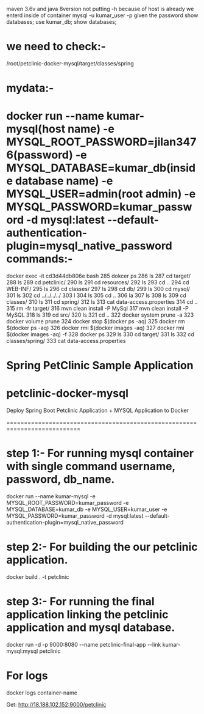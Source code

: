maven 3.6v and java 8version
not putting -h because of host is already we enterd inside of container 
mysql -u kumar_user -p
given the password 
show databases;
use kumar_db;
show databases;

we need to check:-
==============
/root/petclinic-docker-mysql/target/classes/spring


mydata:-
======
docker run --name kumar-mysql(host name) -e MYSQL_ROOT_PASSWORD=jilan3476(password) -e MYSQL_DATABASE=kumar_db(inside database name) -e MYSQL_USER=admin(root admin) -e MYSQL_PASSWORD=kumar_password -d mysql:latest --default-authentication-plugin=mysql_native_password
commands:-
=======
 docker exec -it cd3d44db806e bash
  285  dokcer ps
  286  ls
  287  cd target/
  288  ls
  289  cd petclinic/
  290  ls
  291  cd resources/
  292  ls
  293  cd ..
  294  cd WEB-INF/
  295  ls
  296  cd classes/
  297  ls
  298  cd db/
  299  ls
  300  cd mysql/
  301  ls
  302  cd ../../../../
  303  l
  304  ls
  305  cd ..
  306  la
  307  ls
  308  ls
  309  cd classes/
  310  ls
  311  cd spring/
  312  ls
  313  cat data-access.properties
  314  cd ..
  315  rm -fr target/
  316  mvn clean install -P MySql
  317  mvn clean install -P MySQL
  318  ls
  319  cd src/
  320  ls
  321  cd ..
  322  docker system prune -a
  323  docker volume prune
  324  docker stop $(docker ps -aq)
  325  docker rm $(docker ps -aq)
  326  docker rmi $(docker images -aq)
  327  docker rmi $(docker images -aq) -f
  328  docker ps
  329  ls
  330  cd target/
  331  ls
  332  cd classes/spring/
  333  cat data-access.properties



# Spring PetClinic Sample Application

# petclinic-docker-mysql


Deploy Spring Boot Petclinic Application + MYSQL Application to Docker


===========================================================================


# step 1:- For running mysql container with single command username, password, db_name.


docker run --name kumar-mysql -e MYSQL_ROOT_PASSWORD=kumar_password -e MYSQL_DATABASE=kumar_db -e MYSQL_USER=kumar_user -e MYSQL_PASSWORD=kumar_password -d mysql:latest --default-authentication-plugin=mysql_native_password


# step 2:- For building the our petclinic application.

docker build . -t petclinic


# step 3:- For running the final application linking the petclinic application and mysql database.

docker run -d -p 9000:8080 --name petclinic-final-app --link kumar-mysql:mysql petclinic   


For logs
===========
docker logs container-name


Get:  http://18.188.102.152:9000/petclinic


